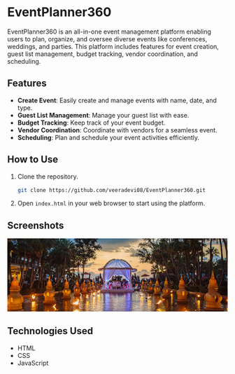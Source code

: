 # EventPlanner360

EventPlanner360 is an all-in-one event management platform enabling users to plan, organize, and oversee diverse events like conferences, weddings, and parties. This platform includes features for event creation, guest list management, budget tracking, vendor coordination, and scheduling.

## Features

- **Create Event**: Easily create and manage events with name, date, and type.
- **Guest List Management**: Manage your guest list with ease.
- **Budget Tracking**: Keep track of your event budget.
- **Vendor Coordination**: Coordinate with vendors for a seamless event.
- **Scheduling**: Plan and schedule your event activities efficiently.

## How to Use

1. Clone the repository.
    ```bash
    git clone https://github.com/veeradevi08/EventPlanner360.git
    ```
2. Open `index.html` in your web browser to start using the platform.

## Screenshots

![EventPlanner360 Screenshot](background.jpg)

## Technologies Used

- HTML
- CSS
- JavaScript



